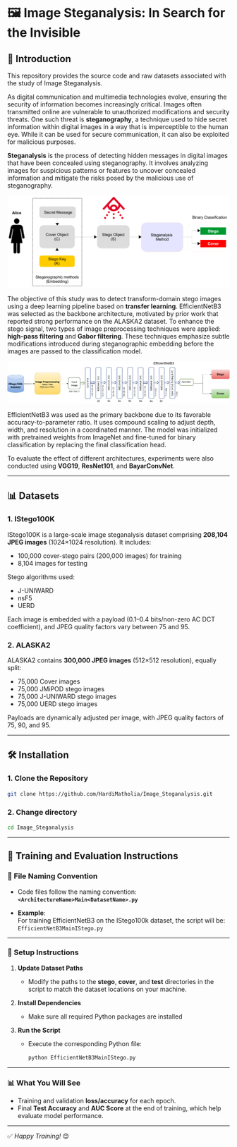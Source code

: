 # 🖼️ Image Steganalysis: In Search for the Invisible

## 🚀 Introduction

This repository provides the source code and raw datasets associated with the study of Image Steganalysis.

As digital communication and multimedia technologies evolve, ensuring the security of information becomes increasingly critical. Images often transmitted online are vulnerable to unauthorized modifications and security threats. One such threat is **steganography**, a technique used to hide secret information within digital images in a way that is imperceptible to the human eye. While it can be used for secure communication, it can also be exploited for malicious purposes.

**Steganalysis** is the process of detecting hidden messages in digital images that have been concealed using steganography. It involves analyzing images for suspicious patterns or features to uncover concealed information and mitigate the risks posed by the malicious use of steganography.

![Steganalysis](steg.png)

The objective of this study was to detect transform-domain stego images using a deep learning pipeline based on **transfer learning**. EfficientNetB3 was selected as the backbone architecture, motivated by prior work that reported strong performance on the ALASKA2 dataset. To enhance the stego signal, two types of image preprocessing techniques were applied: **high-pass filtering** and **Gabor filtering**. These techniques emphasize subtle modifications introduced during steganographic embedding before the images are passed to the classification model.

![Workflow](Workflow.png)

EfficientNetB3 was used as the primary backbone due to its favorable accuracy-to-parameter ratio. It uses compound scaling to adjust depth, width, and resolution in a coordinated manner. The model was initialized with pretrained weights from ImageNet and fine-tuned for binary classification by replacing the final classification head.

To evaluate the effect of different architectures, experiments were also conducted using **VGG19**, **ResNet101**, and **BayarConvNet**.

---

## 📊 Datasets

### 1. IStego100K

IStego100K is a large-scale image steganalysis dataset comprising **208,104 JPEG images** (1024×1024 resolution). It includes:

- 100,000 cover-stego pairs (200,000 images) for training
- 8,104 images for testing

Stego algorithms used:
- J-UNIWARD
- nsF5
- UERD

Each image is embedded with a payload (0.1–0.4 bits/non-zero AC DCT coefficient), and JPEG quality factors vary between 75 and 95.

### 2. ALASKA2

ALASKA2 contains **300,000 JPEG images** (512×512 resolution), equally split:

- 75,000 Cover images
- 75,000 JMiPOD stego images
- 75,000 J-UNIWARD stego images
- 75,000 UERD stego images

Payloads are dynamically adjusted per image, with JPEG quality factors of 75, 90, and 95.

---

## 🛠️ Installation

### 1. Clone the Repository

```bash
git clone https://github.com/HardiMatholia/Image_Steganalysis.git
```
### 2. Change directory
```bash
cd Image_Steganalysis
```

---

## 🧠 Training and Evaluation Instructions

### 📁 File Naming Convention
- Code files follow the naming convention:  
  **`<ArchitectureName>Main<DatasetName>.py`**
  
- **Example**:  
  For training EfficientNetB3 on the IStego100k dataset, the script will be:  
  `EfficientNetB3MainIStego.py`

---

### 🔧 Setup Instructions

1. **Update Dataset Paths**  
   - Modify the paths to the **stego**, **cover**, and **test** directories in the script to match the dataset locations on your machine.

2. **Install Dependencies**  
   - Make sure all required Python packages are installed 

3. **Run the Script**  
   - Execute the corresponding Python file:  
     ```bash
     python EfficientNetB3MainIStego.py
     ```

---

### 📊 What You Will See

- Training and validation **loss/accuracy** for each epoch.
- Final **Test Accuracy** and **AUC Score** at the end of training, which help evaluate model performance.

---

✅ *Happy Training!* 😊  

 










